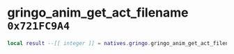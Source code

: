 # gringo_anim_get_act_filename `0x721FC9A4`

```lua
local result --[[ integer ]] = natives.gringo.gringo_anim_get_act_filename(_unk0 --[[ integer ]])
```